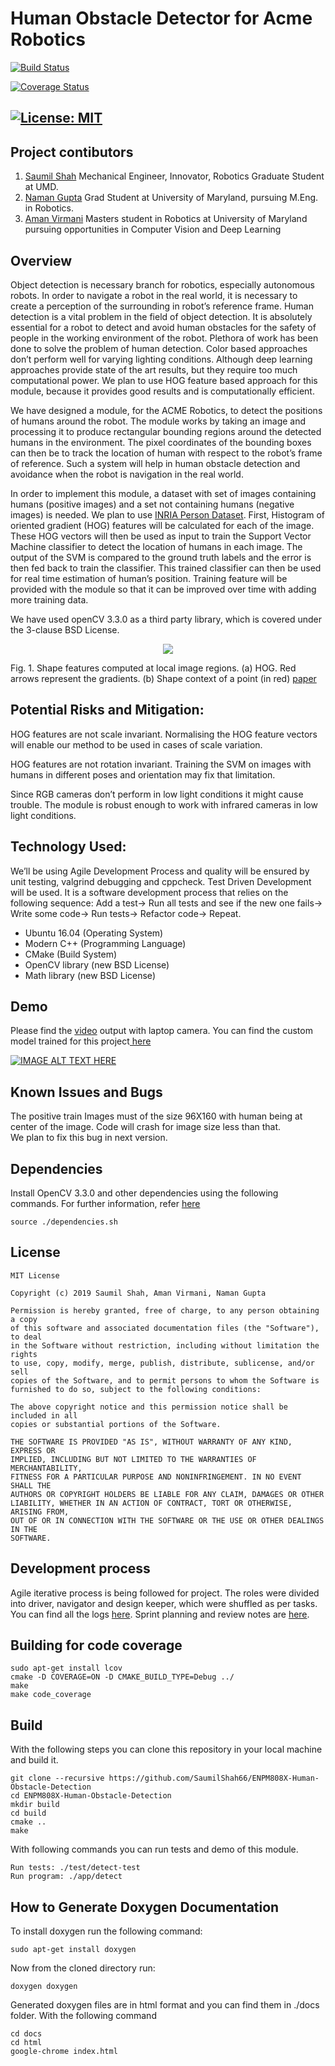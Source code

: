 # Human Obstacle Detector for Acme Robotics
[![Build Status](https://travis-ci.org/SaumilShah66/ENPM808X-Human-Obstacle-Detection.svg?branch=master)](https://travis-ci.org/SaumilShah66/ENPM808X-Human-Obstacle-Detection)

[![Coverage Status](https://coveralls.io/repos/github/SaumilShah66/ENPM808X-Human-Obstacle-Detection/badge.svg?branch=master)](https://coveralls.io/github/SaumilShah66/ENPM808X-Human-Obstacle-Detection?branch=master)

[![License: MIT](https://img.shields.io/badge/License-MIT-green.svg)](https://opensource.org/licenses/MIT)
---
## Project contibutors

1) [Saumil Shah](https://github.com/SaumilShah66)
Mechanical Engineer, Innovator, Robotics Graduate Student at UMD. 
2) [Naman Gupta](https://github.com/namangupta98)
Grad Student at University of Maryland, pursuing M.Eng. in Robotics.
3) [Aman Virmani](https://github.com/AmanVirmani)
Masters student in Robotics at University of Maryland pursuing opportunities in Computer Vision and Deep Learning

## Overview
Object detection is necessary branch for robotics, especially autonomous robots. In order to navigate a robot in the real world, it is necessary to create a perception of the surrounding in robot’s reference frame. Human detection is a vital problem in the field of object detection. It is absolutely essential for a robot to detect and avoid human obstacles for the safety of people in the working environment of the robot. 
Plethora of work has been done to solve the problem of human detection. Color based approaches don’t perform well for varying lighting conditions. Although deep learning approaches provide state of the art results, but they require too much computational power. We plan to use HOG feature based approach for this module, because it provides good results and is computationally efficient.

We have designed a module, for the ACME Robotics, to detect the positions of humans around the robot. The module works by taking an image and processing it to produce rectangular bounding regions around the detected humans in the environment. The pixel coordinates of the bounding boxes can then be to track the location of human with respect to the robot’s frame of reference. Such a system will help in human obstacle detection and avoidance when the robot is navigation in the real world. 

In order to implement this module, a dataset with set of images containing humans (positive images) and a set not containing humans (negative images) is needed. We plan to use [INRIA Person Dataset](http://pascal.inrialpes.fr/data/human/). First, Histogram of oriented gradient (HOG) features will be calculated for each of the image. These HOG vectors will then be used as input to train the Support Vector Machine classifier to detect the location of humans in each image. The output of the SVM is compared to the ground truth labels and the error is then fed back to train the classifier. This trained classifier can then be used for real time estimation of human’s position. Training feature will be provided with the module so that it can be improved over time with adding more training data.

We have used openCV 3.3.0 as a third party library, which is covered under the 3-clause BSD License.
   
<p align="center">
<img src="https://github.com/SaumilShah66/ENPM808X-Human-Obstacle-Detection/blob/master/additional_files/HOG_description.png">
</p>

Fig. 1. Shape features computed at local image regions. (a) HOG. Red arrows represent the gradients. 	(b) Shape context of a point (in red) [paper](https://doi-org.proxy-um.researchport.umd.edu/10.1109/ICM.2012.6471380)

## Potential Risks and Mitigation:

HOG features are not scale invariant. Normalising the HOG feature vectors will enable our method to be used in cases of scale variation. 

HOG features are not rotation invariant. Training the SVM on images with humans in different poses and orientation may fix that limitation. 

Since RGB cameras don’t perform in low light conditions it might cause trouble. The module is robust enough to work with infrared cameras in low light conditions.

## Technology Used:

We’ll be using Agile Development Process and quality will be ensured by unit testing, valgrind debugging and cppcheck.
Test Driven Development will be used. It is a software development process that relies on the following sequence: 
Add a test->
Run all tests and see if the new one fails->
Write some code->
Run tests->
Refactor code->
Repeat.

* Ubuntu 16.04 (Operating System)
* Modern C++ (Programming Language)
* CMake (Build System)
* OpenCV library (new BSD License)
* Math library (new BSD License)

## Demo

Please find the [video](https://www.youtube.com/watch?v=t2idBJXhHqs&feature=youtu.be) output with laptop camera. You can find the custom model trained for this project[ here](https://www.google.com/url?q=https://drive.google.com/open?id%3D1YKDUgwVauBunOPjzoQhLUIDXRk1Q-bln&sa=D&source=hangouts&ust=1571767446052000&usg=AFQjCNHlb9z8qhSsZyITvRtQsEA7TlofgQ) 

[![IMAGE ALT TEXT HERE](https://img.youtube.com/vi/t2idBJXhHqs/0.jpg)](https://www.youtube.com/watch?v=t2idBJXhHqs&feature=youtu.be)

## Known Issues and Bugs
The positive train Images must of the size 96X160 with human being at center of the image. Code will crash for image size less than that.  
We plan to fix this bug in next version.

## Dependencies

Install OpenCV 3.3.0 and other dependencies using the following commands. For further information, refer [here](https://www.learnopencv.com/install-opencv-3-4-4-on-ubuntu-16-04/)

```
source ./dependencies.sh
```

## License 

```
MIT License

Copyright (c) 2019 Saumil Shah, Aman Virmani, Naman Gupta

Permission is hereby granted, free of charge, to any person obtaining a copy
of this software and associated documentation files (the "Software"), to deal
in the Software without restriction, including without limitation the rights
to use, copy, modify, merge, publish, distribute, sublicense, and/or sell
copies of the Software, and to permit persons to whom the Software is
furnished to do so, subject to the following conditions:

The above copyright notice and this permission notice shall be included in all
copies or substantial portions of the Software.

THE SOFTWARE IS PROVIDED "AS IS", WITHOUT WARRANTY OF ANY KIND, EXPRESS OR
IMPLIED, INCLUDING BUT NOT LIMITED TO THE WARRANTIES OF MERCHANTABILITY,
FITNESS FOR A PARTICULAR PURPOSE AND NONINFRINGEMENT. IN NO EVENT SHALL THE
AUTHORS OR COPYRIGHT HOLDERS BE LIABLE FOR ANY CLAIM, DAMAGES OR OTHER
LIABILITY, WHETHER IN AN ACTION OF CONTRACT, TORT OR OTHERWISE, ARISING FROM,
OUT OF OR IN CONNECTION WITH THE SOFTWARE OR THE USE OR OTHER DEALINGS IN THE
SOFTWARE.
```

## Development process

Agile iterative process is being followed for project. The roles were divided into driver, navigator and design keeper, which were shuffled as per tasks. You can find all the logs [here](https://drive.google.com/open?id=1foEYOV_wYh-uo1HzLIA6oWQsRw7hj1JdQwvthF7eQyE). 
Sprint planning and review notes are [here](https://docs.google.com/document/d/1_KDDPczK_SDg7lbxVabgG5e0FX5Kzq_xEpoSlDGbaSM/edit?usp=sharing).


## Building for code coverage
```
sudo apt-get install lcov
cmake -D COVERAGE=ON -D CMAKE_BUILD_TYPE=Debug ../
make
make code_coverage
```

## Build
With the following steps you can clone this repository in your local machine and build it.
```
git clone --recursive https://github.com/SaumilShah66/ENPM808X-Human-Obstacle-Detection
cd ENPM808X-Human-Obstacle-Detection
mkdir build
cd build
cmake ..
make
```
With following commands you can run tests and demo of this module.
```
Run tests: ./test/detect-test
Run program: ./app/detect
```

## How to Generate Doxygen Documentation

To install doxygen run the following command:
```
sudo apt-get install doxygen
```
Now from the cloned directory run:
```
doxygen doxygen
```

Generated doxygen files are in html format and you can find them in ./docs folder. With the following command
```
cd docs
cd html
google-chrome index.html
```
